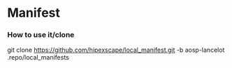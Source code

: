 # Manifest

### How to use it/clone

git clone https://github.com/hipexscape/local_manifest.git -b aosp-lancelot .repo/local_manifests
